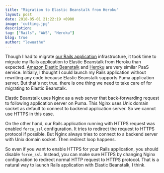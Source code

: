 ```yaml
---
title: "Migration to Elastic Beanstalk from Heroku"
layout: post
date: 2018-05-01 21:22:19 +0900
image: 'cutting.jpg'
description:
tag: ["Rails", "AWS", "Heroku"]
blog: true
author: "lewuathe"
---
```


Though I had to migrate [our Rails application](https://www.buffett-code.com/) infrastructure, it took time to migrate my Rails application to Elastic Beanstalk from Heroku than expected. [Amazon Elastic Beanstalk](https://aws.amazon.com/elasticbeanstalk/) and [Heroku](http://heroku.com/) are very similar PaaS service. Initially, I thought I could launch my Rails application without rewriting any code because Elastic Beanstalk supports Puma application server. But that's not true. there is one thing we need to take care of for migrating to Elastic Beanstalk.

Elastic Beanstalk uses Nginx as a web server that back-forwarding request to following application server on Puma. This Nginx uses Unix domain socket as default to connect to backend application server. So we cannot use HTTPS in this case. 

On the other hand, our Rails application running with HTTPS request was enabled `force_ssl` configuration. It tries to redirect the request to HTTPS protocol if possible. But Nginx always tries to connect to a backend server with Unix domain socket. Then redirect loop happens. 

So even if you want to enable HTTPS for your Rails application, you should disable `force_ssl`. Instead, you can make sure HTTPS by changing Nginx configuration to redirect normal HTTP request to HTTPS protocol. That is a natural way to launch Rails application with Elastic Beanstalk, I think. 

